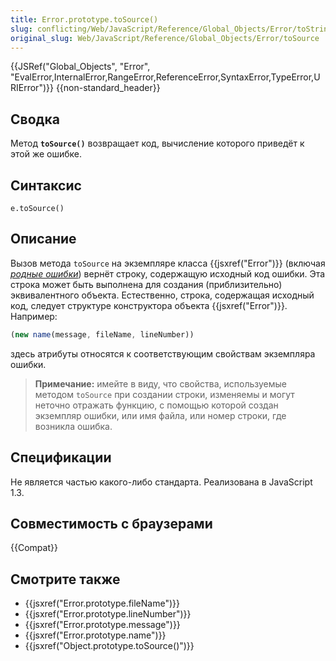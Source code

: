 ```yaml
---
title: Error.prototype.toSource()
slug: conflicting/Web/JavaScript/Reference/Global_Objects/Error/toString
original_slug: Web/JavaScript/Reference/Global_Objects/Error/toSource
---
```


{{JSRef("Global_Objects", "Error", "EvalError,InternalError,RangeError,ReferenceError,SyntaxError,TypeError,URIError")}} {{non-standard_header}}

## Сводка

Метод **`toSource()`** возвращает код, вычисление которого приведёт к этой же ошибке.

## Синтаксис

```
e.toSource()
```

## Описание

Вызов метода `toSource` на экземпляре класса {{jsxref("Error")}} (включая _[родные ошибки](/ru/docs/Web/JavaScript/Reference/Global_Objects/Error#Error_types)_) вернёт строку, содержащую исходный код ошибки. Эта строка может быть выполнена для создания (приблизительно) эквивалентного объекта. Естественно, строка, содержащая исходный код, следует структуре конструктора объекта {{jsxref("Error")}}. Например:

```js
(new name(message, fileName, lineNumber))
```

здесь атрибуты относятся к соответствующим свойствам экземпляра ошибки.

> **Примечание:** имейте в виду, что свойства, используемые методом `toSource` при создании строки, изменяемы и могут неточно отражать функцию, с помощью которой создан экземпляр ошибки, или имя файла, или номер строки, где возникла ошибка.

## Спецификации

Не является частью какого-либо стандарта. Реализована в JavaScript 1.3.

## Совместимость с браузерами

{{Compat}}

## Смотрите также

- {{jsxref("Error.prototype.fileName")}}
- {{jsxref("Error.prototype.lineNumber")}}
- {{jsxref("Error.prototype.message")}}
- {{jsxref("Error.prototype.name")}}
- {{jsxref("Object.prototype.toSource()")}}

